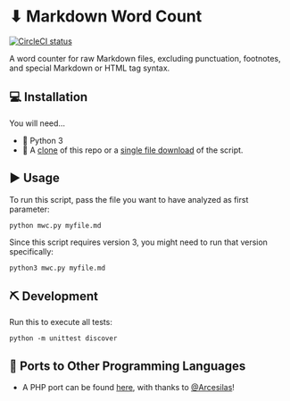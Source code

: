# ⬇ Markdown Word Count

[![CircleCI status](https://circleci.com/gh/gandreadis/markdown-word-count.svg?style=svg)](https://circleci.com/gh/gandreadis/markdown-word-count)

A word counter for raw Markdown files, excluding punctuation, footnotes, and special Markdown or HTML tag syntax.

## 💻 Installation

You will need...

- 🐍 Python 3
- 🐑 A [clone](https://github.com/gandreadis/markdown-word-count.git) of this repo or a [single file download](https://github.com/gandreadis/markdown-word-count/blob/master/mwc.py) of the script.

## ▶ Usage

To run this script, pass the file you want to have analyzed as first parameter:

```
python mwc.py myfile.md
```

Since this script requires version 3, you might need to run that version specifically:

```
python3 mwc.py myfile.md
```

## ⛏ Development

Run this to execute all tests:

```
python -m unittest discover
```

## 💬 Ports to Other Programming Languages

* A PHP port can be found [here](https://github.com/Arcesilas/md-word-count), with thanks to [@Arcesilas](https://github.com/Arcesilas)!
